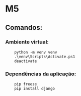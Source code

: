 # M5

## Comandos:

### Ambiente virtual:
```
    python -m venv venv
    .\venv\Scripts\Activate.ps1
    deactivate
```

### Dependências da aplicação:

```
    pip freeze
    pip install django
```
